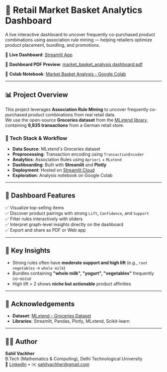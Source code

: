 # 🛒 Retail Market Basket Analytics Dashboard

A live interactive dashboard to uncover frequently co-purchased product combinations using association rule mining — helping retailers optimize product placement, bundling, and promotions.

🔗 **Live Dashboard**: [Streamlit App](https://market-basket-analysis-dashboard-mkjkh2dessyph4qxcb4lr8.streamlit.app/)  

📄 **Dashboard PDF Preview**: [market_basket_analysis dashboard.pdf](market_basket_analysis%20dashboard.pdf)

📓 **Colab Notebook**: [Market Basket Analysis - Google Colab](https://colab.research.google.com/drive/1C3dyi_cexPW968BnMD3j6nTvIWPqNZ84?usp=sharing)

---

## 📊 Project Overview

This project leverages **Association Rule Mining** to uncover frequently co-purchased product combinations from real retail data.  
We use the open-source **Groceries dataset** from the [MLxtend library](http://rasbt.github.io/mlxtend/user_guide/frequent_patterns/apriori/), containing **9,835 transactions** from a German retail store.

### 🔧 Tech Stack & Workflow

- **Data Source**: MLxtend's Groceries dataset
- **Preprocessing**: Transaction encoding using `TransactionEncoder`
- **Analytics**: Association Rules using `Apriori` + `MLxtend`
- **Dashboarding**: Built with **Streamlit** and **Plotly**
- **Deployment**: Hosted on [Streamlit Cloud](https://streamlit.io/cloud)
- **Exploration**: Analysis notebook on Google Colab

---

## 🚀 Dashboard Features

✅ Visualize top-selling items  
✅ Discover product pairings with strong `Lift`, `Confidence`, and `Support`  
✅ Filter rules interactively with sliders  
✅ Interpret graph-level insights directly on the dashboard  
✅ Export and share as PDF or Web app  

---

## 📌 Key Insights

- Strong rules often have **moderate support and high lift** (e.g., `root vegetables` → `whole milk`)  
- Bundles containing **"whole milk", "yogurt", "vegetables"** frequently co-occur  
- High lift > 2 shows **niche but actionable** product affinities

---

## 🤝 Acknowledgements

- **Dataset**: [MLxtend – Groceries Dataset](http://rasbt.github.io/mlxtend/user_guide/frequent_patterns/apriori/)  
- **Libraries**: Streamlit, Pandas, Plotly, MLxtend, Scikit-learn

---

## 👨‍💻 Author

**Sahil Vachher**  
B.Tech (Mathematics & Computing), Delhi Technological University  
🔗 [LinkedIn](https://www.linkedin.com/in/sahilvachher) • ✉️ [sahilvachher@gmail.com](mailto:sahilvachher@gmail.com)
